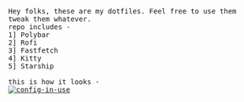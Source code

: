 <samp>
Hey folks, these are my dotfiles. Feel free to use them tweak them whatever. </br>
repo includes - </br>
1] Polybar <br>
2] Rofi <br>
3] Fastfetch <br>
4] Kitty <br>
5] Starship <br>
<br>
this is how it looks - </br>
<a href="https://ibb.co/KcZXv6nV">
  <img src="https://i.ibb.co/JWLKJnZr/config-in-use.png" alt="config-in-use" border="0" />
</a>
</samp>
